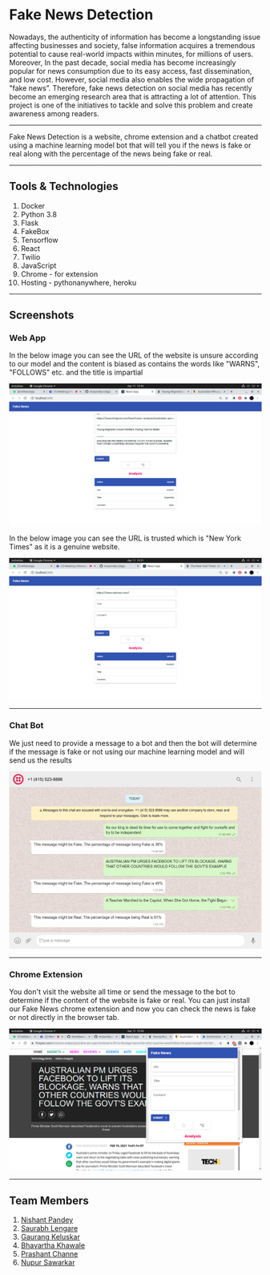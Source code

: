 # Fake News Detection

Nowadays, the authenticity of information has become a longstanding issue affecting businesses and society, false information acquires a tremendous potential to cause real-world impacts within minutes, for millions of users. Moreover, In the past decade, social media has become increasingly popular for news consumption due to its easy access, fast dissemination, and low cost. However, social media also enables the wide propagation of "fake news”. Therefore, fake news detection on social media has recently become an emerging research area that is attracting a lot of attention. This project is one of the initiatives to tackle and solve this problem and create awareness among readers.

--- 

Fake News Detection is a website, chrome extension and a chatbot created using a machine learning model bot that will tell you if the news is fake or real along with the percentage of the news being fake or real.

---

## Tools & Technologies
1. Docker
2. Python 3.8
3. Flask
4. FakeBox
5. Tensorflow
6. React
7. Twilio
8. JavaScript
9. Chrome - for extension
10. Hosting - pythonanywhere, heroku

---


## Screenshots

### Web App 

In the below image you can see the URL of the website is unsure according to our model and the content is biased as contains the words like "WARNS", "FOLLOWS" etc. and the title is impartial




![alt text](https://github.com/mrpandey1/algo/blob/main/Screenshots/unsure.png)



In the below image you can see the URL is trusted which is "New York Times" as it is a genuine website.


![alt text](https://github.com/mrpandey1/algo/blob/main/Screenshots/trusted.png)


----

### Chat Bot

We just need to provide a message to a bot and then the bot will determine if the message is fake or not using our machine learning model and will send us the results


![alt text](https://github.com/mrpandey1/algo/blob/main/Screenshots/bot.jpeg)

---


### Chrome Extension

You don't visit the website all time or send the message to the bot to determine if the content of the website is fake or real. You can just install our Fake News chrome extension and now you can check the news is fake or not directly in the browser tab.


![alt text](https://github.com/mrpandey1/algo/blob/main/Screenshots/extension.png)

---

## Team Members

1. [Nishant Pandey](https://github.com/mrpandey1)
2. [Saurabh Lengare](https://github.com/saurabhlengare15)
3. [Gaurang Keluskar](https://github.com/gaurangkeluskar22/)
4. [Bhavartha Khawale](https://github.com/Bhavartha/)
5. [Prashant Channe](https://github.com/prashantchanne12)
6. [Nupur Sawarkar](https://www.linkedin.com/in/nupur-sawarkar-7199691a0/)
